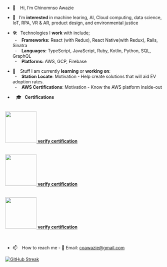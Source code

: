 - 👋 &ensp; Hi, I’m Chinomnso Awazie

- 👀 &ensp;I’m <strong>interested</strong> in machine learing, AI, Cloud computing, data science, IoT, RPA, VR & AR, product design, and environmental justice

- 🛠 &ensp;Technologies I <strong>work</strong> with include;<br/>
&ensp;- &ensp;  <strong>Frameworks:</strong> React (with Redux), React Native(with Redux), Rails, Sinatra<br/>
&ensp;- &ensp;  <strong>Languages:</strong> TypeScript, JavaScript, Ruby, Kotlin, Python, SQL, GraphQL <br/>
&ensp;- &ensp;  <strong>Platforms:</strong> AWS, GCP, Firebase <br/>

- 🌱 &ensp; Stuff I am currently <strong>learning</strong> or <strong>working on</strong>:<br/>
&ensp;- &ensp; <strong>Station Locate</strong>: Motivation - Help create solutions that will aid EV adoption rates.<br/>
&ensp;- &ensp; <strong>AWS Certifications</strong>: Motivation - Know the AWS platform inside-out



- &ensp; 🎓 &ensp;<strong>Certifications</strong> <br/> <br/>

<div classname="flex-row">
 <a href="https://www.credly.com/badges/d3bf7db7-9a41-4082-bab1-152ab9a5dfd2/public_url" target=blank> 
<img src="https://user-images.githubusercontent.com/26738901/204118521-35ff51ce-39fc-465c-acfd-c3fb2c00af1c.png" width="100" height="100"> <strong>verify certification</strong></a><br/><br/><br/>
 
 
<a href="https://www.credly.com/badges/4d7cf330-97e0-4b68-909f-4213e946440a/public_url" target=blank> 
 <img src="https://user-images.githubusercontent.com/26738901/204118634-7bce8d10-6304-427d-86cd-1cd350df0986.png" width="100" height="100"> <strong>verify certification</strong></a><br/><br/><br/>
 
 <a href="https://www.credly.com/badges/464fc7bd-c6e5-46e0-9d24-f03c331d2562/public_url" target=blank>   
  <img src="https://user-images.githubusercontent.com/26738901/204118750-028d6365-1cbd-45a8-8651-f40b309dc448.png" width="100" height="100"> <strong>verify certification</strong></a>
 <br/> <br/> <br/>

 </div>

- 📫 &ensp; How to reach me - 📨 Email: coawazie@gmail.com


<div id="wrap">
 <div> </div>


</div>

<!-- 
[![Readme Card](https://github-readme-stats.vercel.app/api/pin/?username=chinomnsoawazie&repo=AfroPanTrack-frontend)](https://github.com/chinomnsoawazie/github-readme-stats)
<br/>

[![Readme Card](https://github-readme-stats.vercel.app/api/pin/?username=chinomnsoawazie&repo=AfroPanTrack-backend)](https://github.com/chinomnsoawazie/github-readme-stats)
<br/> -->
[![GitHub Streak](https://streak-stats.demolab.com/?user=chinomnsoawazie&currStreakNum=2FD3EB&fire=pink&sideLabels=F00&theme=highcontrast)](https://git.io/streak-stats)
<br/>
<!-- 
[![chinomnsoawazie's wakatime stats](https://github-readme-stats.vercel.app/api/wakatime?username=chinomnsoawazie&layout=compact&custom_title=My+Wakatime+Stats+In+The+Last+30+Days&hide=Makefile,MATLAB,IDEA_MODULE,Groovy,XML,GitIgnore+file,yarn.lock,C++++,Objective-C,textmate,Bash,Text)](https://github.com/chinomnsoawazie/github-readme-stats) -->

